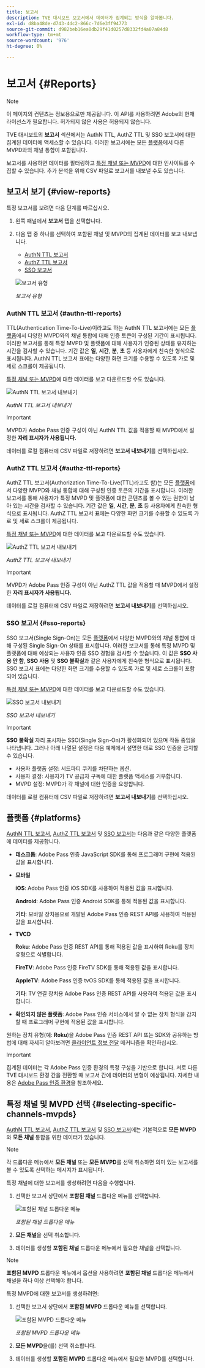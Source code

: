 ```yaml
---
title: 보고서
description: TVE 대시보드 보고서에서 데이터가 집계되는 방식을 알아봅니다.
exl-id: d8ba48de-d743-4dc2-866c-7d6e3ff94773
source-git-commit: d982beb16ea0db29f41d0257d8332fd4a07a84d8
workflow-type: tm+mt
source-wordcount: '976'
ht-degree: 0%

---
```


# 보고서 {#Reports}

>[!NOTE]
>
>이 페이지의 컨텐츠는 정보용으로만 제공됩니다. 이 API를 사용하려면 Adobe의 현재 라이선스가 필요합니다. 허가되지 않은 사용은 허용되지 않습니다.

TVE 대시보드의 **보고서** 섹션에서는 AuthN TTL, AuthZ TTL 및 SSO 보고서에 대한 집계된 데이터에 액세스할 수 있습니다. 이러한 보고서에는 모든 [플랫폼](#platforms)에서 다른 MVPD와의 채널 통합이 포함됩니다.

보고서를 사용하면 데이터를 필터링하고 [특정 채널 또는 MVPD](#selecting-specific-channels-mvpds)에 대한 인사이트를 수집할 수 있습니다. 추가 분석을 위해 CSV 파일로 보고서를 내보낼 수도 있습니다.

## 보고서 보기 {#view-reports}

특정 보고서를 보려면 다음 단계를 따르십시오.

1. 왼쪽 패널에서 **보고서** 탭을 선택합니다.
1. 다음 탭 중 하나를 선택하여 포함된 채널 및 MVPD의 집계된 데이터를 보고 내보냅니다.
   * [AuthN TTL 보고서](#authn-ttl-reports)
   * [AuthZ TTL 보고서](#authz-ttl-reports)
   * [SSO 보고서](#sso-reports)

   ![보고서 유형](../assets/tve-dashboard/new-tve-dashboard/reports/reports-tabs-view.png)

   *보고서 유형*

### AuthN TTL 보고서 {#authn-ttl-reports}

TTL(Authentication Time-To-Live)이라고도 하는 AuthN TTL 보고서에는 모든 [플랫폼](#platforms)에서 다양한 MVPD와의 채널 통합에 대해 인증 토큰이 구성된 기간이 표시됩니다. 이러한 보고서를 통해 특정 MVPD 및 플랫폼에 대해 사용자가 인증된 상태를 유지하는 시간을 검사할 수 있습니다. 기간 값은 **일**, **시간**, **분**, **초** 등 사용자에게 친숙한 형식으로 표시됩니다. AuthN TTL 보고서 표에는 다양한 화면 크기를 수용할 수 있도록 가로 및 세로 스크롤이 제공됩니다.

[특정 채널 또는 MVPD](#selecting-specific-channels-mvpds)에 대한 데이터를 보고 다운로드할 수도 있습니다.

![AuthN TTL 보고서 내보내기](../assets/tve-dashboard/new-tve-dashboard/reports/reports-authn-ttl-export-button.png)

*AuthN TTL 보고서 내보내기*

>[!IMPORTANT]
>
> MVPD가 Adobe Pass 인증 구성이 아닌 AuthN TTL 값을 적용할 때 MVPD에서 설정한 **자리 표시자가 사용됩니다.**

데이터를 로컬 컴퓨터에 CSV 파일로 저장하려면 **보고서 내보내기**&#x200B;를 선택하십시오.

### AuthZ TTL 보고서 {#authz-ttl-reports}

AuthZ TTL 보고서(Authorization Time-To-Live(TTL)라고도 함)는 모든 [플랫폼](#platforms)에서 다양한 MVPD와 채널 통합에 대해 구성된 인증 토큰의 기간을 표시합니다. 이러한 보고서를 통해 사용자가 특정 MVPD 및 플랫폼에 대한 콘텐츠를 볼 수 있는 권한이 남아 있는 시간을 검사할 수 있습니다. 기간 값은 **일**, **시간**, **분**, **초** 등 사용자에게 친숙한 형식으로 표시됩니다. AuthZ TTL 보고서 표에는 다양한 화면 크기를 수용할 수 있도록 가로 및 세로 스크롤이 제공됩니다.

[특정 채널 또는 MVPD](#selecting-specific-channels-mvpds)에 대한 데이터를 보고 다운로드할 수도 있습니다.

![AuthZ TTL 보고서 내보내기](../assets/tve-dashboard/new-tve-dashboard/reports/reports-authz-ttl-export-button.png)

*AuthZ TTL 보고서 내보내기*

>[!IMPORTANT]
>
> MVPD가 Adobe Pass 인증 구성이 아닌 AuthZ TTL 값을 적용할 때 MVPD에서 설정한 **자리 표시자가 사용됩니다.**

데이터를 로컬 컴퓨터에 CSV 파일로 저장하려면 **보고서 내보내기**&#x200B;를 선택하십시오.

### SSO 보고서 {#sso-reports}

SSO 보고서(Single Sign-On)는 모든 [플랫폼](#platforms)에서 다양한 MVPD와의 채널 통합에 대해 구성된 Single Sign-On 상태를 표시합니다. 이러한 보고서를 통해 특정 MVPD 및 플랫폼에 대해 예상되는 사용자 인증 SSO 경험을 검사할 수 있습니다. 이 값은 **SSO 사용 안 함**, **SSO 사용** 및 **SSO 불확실**&#x200B;과 같은 사용자에게 친숙한 형식으로 표시됩니다. SSO 보고서 표에는 다양한 화면 크기를 수용할 수 있도록 가로 및 세로 스크롤이 포함되어 있습니다.

[특정 채널 또는 MVPD](#selecting-specific-channels-mvpds)에 대한 데이터를 보고 다운로드할 수도 있습니다.

![SSO 보고서 내보내기](../assets/tve-dashboard/new-tve-dashboard/reports/reports-sso-export-button.png)

*SSO 보고서 내보내기*

>[!IMPORTANT]
>
> **SSO 불확실** 자리 표시자는 SSO(Single Sign-On)가 활성화되어 있으며 작동 중임을 나타냅니다. 그러나 아래 나열된 설정은 다음 예제에서 설명한 대로 SSO 인증을 금지할 수 있습니다.
>
> * 사용자 플랫폼 설정: 서드파티 쿠키를 차단하는 옵션.
> * 사용자 결정: 사용자가 TV 공급자 구독에 대한 플랫폼 액세스를 거부합니다.
> * MVPD 설정: MVPD가 각 채널에 대한 인증을 요청합니다.

데이터를 로컬 컴퓨터에 CSV 파일로 저장하려면 **보고서 내보내기**&#x200B;를 선택하십시오.

## 플랫폼 {#platforms}

[AuthN TTL 보고서](#authn-ttl-reports), [AuthZ TTL 보고서](#authz-ttl-reports) 및 [SSO 보고서](#sso-reports)는 다음과 같은 다양한 플랫폼에 데이터를 제공합니다.

* **데스크톱**: Adobe Pass 인증 JavaScript SDK를 통해 프로그래머 구현에 적용된 값을 표시합니다.

* **모바일**

  **iOS**: Adobe Pass 인증 iOS SDK를 사용하여 적용된 값을 표시합니다.

  **Android**: Adobe Pass 인증 Android SDK를 통해 적용된 값을 표시합니다.

  **기타**: 모바일 장치용으로 개발된 Adobe Pass 인증 REST API를 사용하여 적용된 값을 표시합니다.

* **TVCD**

  **Roku**: Adobe Pass 인증 REST API를 통해 적용된 값을 표시하여 Roku를 장치 유형으로 식별합니다.

  **FireTV**: Adobe Pass 인증 FireTV SDK를 통해 적용된 값을 표시합니다.

  **AppleTV**: Adobe Pass 인증 tvOS SDK를 통해 적용된 값을 표시합니다.

  **기타**: TV 연결 장치용 Adobe Pass 인증 REST API를 사용하여 적용된 값을 표시합니다.

* **확인되지 않은 플랫폼**: Adobe Pass 인증 서비스에서 알 수 없는 장치 형식을 감지할 때 프로그래머 구현에 적용된 값을 표시합니다.

원하는 장치 유형(예: **Roku**)을 Adobe Pass 인증 REST API 또는 SDK와 공유하는 방법에 대해 자세히 알아보려면 [클라이언트 정보 전달](/help/authentication/integration-guide-programmers/passing-client-information-device-connection-and-application.md) 메커니즘을 확인하십시오.

>[!IMPORTANT]
>
> 집계된 데이터는 각 Adobe Pass 인증 환경의 특정 구성을 기반으로 합니다. 서로 다른 TVE 대시보드 환경 간을 전환할 때 보고서 간에 데이터의 변형이 예상됩니다. 자세한 내용은 [Adobe Pass 인증 환경](/help/authentication/user-guide-tve-dashboard/tve-dashboard-environments.md)을 참조하세요.

## 특정 채널 및 MVPD 선택 {#selecting-specific-channels-mvpds}

[AuthN TTL 보고서](#authn-ttl-reports), [AuthZ TTL 보고서](#authz-ttl-reports) 및 [SSO 보고서](#sso-reports)에는 기본적으로 **모든 MVPD**&#x200B;와 **모든 채널** 통합을 위한 데이터가 있습니다.

>[!NOTE]
>
> 각 드롭다운 메뉴에서 **모든 채널** 또는 **모든 MVPD**&#x200B;를 선택 취소하면 의미 있는 보고서를 볼 수 있도록 선택하는 메시지가 표시됩니다.

특정 채널에 대한 보고서를 생성하려면 다음을 수행합니다.

1. 선택한 보고서 상단에서 **포함된 채널** 드롭다운 메뉴를 선택합니다.

   ![포함된 채널 드롭다운 메뉴](../assets/tve-dashboard/new-tve-dashboard/reports/reports-included-channels-menu.png)

   *포함된 채널 드롭다운 메뉴*

1. **모든 채널**&#x200B;을 선택 취소합니다.

1. 데이터를 생성할 **포함된 채널** 드롭다운 메뉴에서 필요한 채널을 선택합니다.

>[!NOTE]
>
> **포함된 MVPD** 드롭다운 메뉴에서 옵션을 사용하려면 **포함된 채널** 드롭다운 메뉴에서 채널을 하나 이상 선택해야 합니다.

특정 MVPD에 대한 보고서를 생성하려면:

1. 선택한 보고서 상단에서 **포함된 MVPD** 드롭다운 메뉴를 선택합니다.

   ![포함된 MVPD 드롭다운 메뉴](../assets/tve-dashboard/new-tve-dashboard/reports/reports-included-mvpds-menu.png)

   *포함된 MVPD 드롭다운 메뉴*

1. **모든 MVPD**&#x200B;을(를) 선택 취소합니다.

1. 데이터를 생성할 **포함된 MVPD** 드롭다운 메뉴에서 필요한 MVPD를 선택합니다.
